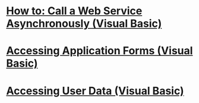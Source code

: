 # [How to: Call a Web Service Asynchronously (Visual Basic)](how-to-call-a-web-service-asynchronously.md)
# [Accessing Application Forms (Visual Basic)](accessing-application-forms.md)
# [Accessing User Data (Visual Basic)](accessing-user-data.md)
